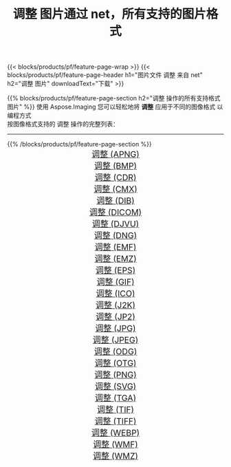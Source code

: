 ﻿---
title: 调整 图片通过 net，所有支持的图片格式 
weight: 3920
url: /zh-hans/net/adjust 
lang: zh-hans
langdirlevel: 2
locales: zh-hans,ja,it,ru,de,es,fr,nl,id,lt,pl,pt,vi,tr,ko,zh-hant,ar,hi,th,sv,cs,uk,he
description: 使用 Aspose.Imaging 你可以轻松地通过 net 获取 调整 图像
---

{{< blocks/products/pf/feature-page-wrap >}}
{{< blocks/products/pf/feature-page-header h1="图片文件 调整 来自 net" h2="调整 图片" downloadText="下载" >}}


{{% blocks/products/pf/feature-page-section  h2="调整 操作的所有支持格式图片" %}}
使用 Aspose.Imaging 您可以轻松地将 **调整** 应用于不同的图像格式 以编程方式
<br/>
按图像格式支持的 调整 操作的完整列表：
<hr/>
{{% /blocks/products/pf/feature-page-section %}}
<div class="container-fluid productfamilypage bg-gray">
    <div class="convertypes bg-gray agp-content section">
        <div class="container">
		<div class="row other-converters" style="gap: 10px;font-size: 19px;text-align:center;">
		    <div class='col-md-2 other-converter remove-lp remove-rp'><a href="/imaging/zh-hans/net/adjust/apng" style="padding:15px;">调整 (APNG)</a></div><div class='col-md-2 other-converter remove-lp remove-rp'><a href="/imaging/zh-hans/net/adjust/bmp" style="padding:15px;">调整 (BMP)</a></div><div class='col-md-2 other-converter remove-lp remove-rp'><a href="/imaging/zh-hans/net/adjust/cdr" style="padding:15px;">调整 (CDR)</a></div><div class='col-md-2 other-converter remove-lp remove-rp'><a href="/imaging/zh-hans/net/adjust/cmx" style="padding:15px;">调整 (CMX)</a></div><div class='col-md-2 other-converter remove-lp remove-rp'><a href="/imaging/zh-hans/net/adjust/dib" style="padding:15px;">调整 (DIB)</a></div><div class='col-md-2 other-converter remove-lp remove-rp'><a href="/imaging/zh-hans/net/adjust/dicom" style="padding:15px;">调整 (DICOM)</a></div><div class='col-md-2 other-converter remove-lp remove-rp'><a href="/imaging/zh-hans/net/adjust/djvu" style="padding:15px;">调整 (DJVU)</a></div><div class='col-md-2 other-converter remove-lp remove-rp'><a href="/imaging/zh-hans/net/adjust/dng" style="padding:15px;">调整 (DNG)</a></div><div class='col-md-2 other-converter remove-lp remove-rp'><a href="/imaging/zh-hans/net/adjust/emf" style="padding:15px;">调整 (EMF)</a></div><div class='col-md-2 other-converter remove-lp remove-rp'><a href="/imaging/zh-hans/net/adjust/emz" style="padding:15px;">调整 (EMZ)</a></div><div class='col-md-2 other-converter remove-lp remove-rp'><a href="/imaging/zh-hans/net/adjust/eps" style="padding:15px;">调整 (EPS)</a></div><div class='col-md-2 other-converter remove-lp remove-rp'><a href="/imaging/zh-hans/net/adjust/gif" style="padding:15px;">调整 (GIF)</a></div><div class='col-md-2 other-converter remove-lp remove-rp'><a href="/imaging/zh-hans/net/adjust/ico" style="padding:15px;">调整 (ICO)</a></div><div class='col-md-2 other-converter remove-lp remove-rp'><a href="/imaging/zh-hans/net/adjust/j2k" style="padding:15px;">调整 (J2K)</a></div><div class='col-md-2 other-converter remove-lp remove-rp'><a href="/imaging/zh-hans/net/adjust/jp2" style="padding:15px;">调整 (JP2)</a></div><div class='col-md-2 other-converter remove-lp remove-rp'><a href="/imaging/zh-hans/net/adjust/jpg" style="padding:15px;">调整 (JPG)</a></div><div class='col-md-2 other-converter remove-lp remove-rp'><a href="/imaging/zh-hans/net/adjust/jpeg" style="padding:15px;">调整 (JPEG)</a></div><div class='col-md-2 other-converter remove-lp remove-rp'><a href="/imaging/zh-hans/net/adjust/odg" style="padding:15px;">调整 (ODG)</a></div><div class='col-md-2 other-converter remove-lp remove-rp'><a href="/imaging/zh-hans/net/adjust/otg" style="padding:15px;">调整 (OTG)</a></div><div class='col-md-2 other-converter remove-lp remove-rp'><a href="/imaging/zh-hans/net/adjust/png" style="padding:15px;">调整 (PNG)</a></div><div class='col-md-2 other-converter remove-lp remove-rp'><a href="/imaging/zh-hans/net/adjust/svg" style="padding:15px;">调整 (SVG)</a></div><div class='col-md-2 other-converter remove-lp remove-rp'><a href="/imaging/zh-hans/net/adjust/tga" style="padding:15px;">调整 (TGA)</a></div><div class='col-md-2 other-converter remove-lp remove-rp'><a href="/imaging/zh-hans/net/adjust/tif" style="padding:15px;">调整 (TIF)</a></div><div class='col-md-2 other-converter remove-lp remove-rp'><a href="/imaging/zh-hans/net/adjust/tiff" style="padding:15px;">调整 (TIFF)</a></div><div class='col-md-2 other-converter remove-lp remove-rp'><a href="/imaging/zh-hans/net/adjust/webp" style="padding:15px;">调整 (WEBP)</a></div><div class='col-md-2 other-converter remove-lp remove-rp'><a href="/imaging/zh-hans/net/adjust/wmf" style="padding:15px;">调整 (WMF)</a></div><div class='col-md-2 other-converter remove-lp remove-rp'><a href="/imaging/zh-hans/net/adjust/wmz" style="padding:15px;">调整 (WMZ)</a></div>
                </div>
        </div>
    </div>
</div>
<br/>

